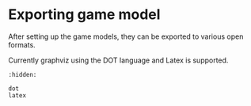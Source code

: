 # Exporting game model

After setting up the game models, they can be exported to various open formats.

Currently graphviz using the DOT language and Latex is supported.

```{toctree}
:hidden:

dot
latex
```





